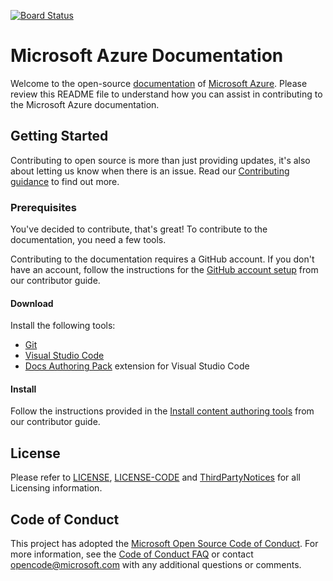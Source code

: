 [![Board Status](https://dev.azure.com/abc52090241/c9a7d462-e637-4e6b-b76f-4ddad42b0db5/07e5bdd2-826a-4ed2-8aab-69cf9a93aa3d/_apis/work/boardbadge/9d2a1583-dcac-4be2-a11a-02b60f71b1dd)](https://dev.azure.com/abc52090241/c9a7d462-e637-4e6b-b76f-4ddad42b0db5/_boards/board/t/07e5bdd2-826a-4ed2-8aab-69cf9a93aa3d/Microsoft.RequirementCategory)

# Microsoft Azure Documentation

Welcome to the open-source [documentation](https://docs.microsoft.com/azure) of [Microsoft Azure](https://azure.microsoft.com). Please review this README file to understand how you can assist in contributing to the Microsoft Azure documentation.

## Getting Started

Contributing to open source is more than just providing updates, it's also about letting us know when there is an issue. Read our [Contributing guidance](CONTRIBUTING.md) to find out more.

### Prerequisites

You've decided to contribute, that's great! To contribute to the documentation, you need a few tools.

Contributing to the documentation requires a GitHub account. If you don't have an account, follow the instructions for the [GitHub account setup](https://docs.microsoft.com/contribute/get-started-setup-github) from our contributor guide.

#### Download

Install the following tools:

* [Git](https://git-scm.com/download)
* [Visual Studio Code](https://code.visualstudio.com/Download)
* [Docs Authoring Pack](https://marketplace.visualstudio.com/items?itemName=docsmsft.docs-authoring-pack) extension for Visual Studio Code

#### Install

Follow the instructions provided in the [Install content authoring tools](https://docs.microsoft.com/contribute/get-started-setup-tools) from our contributor guide.

## License

Please refer to [LICENSE](LICENSE), [LICENSE-CODE](LICENSE-CODE) and [ThirdPartyNotices](ThirdPartyNotices.md) for all Licensing information.

## Code of Conduct

This project has adopted the [Microsoft Open Source Code of Conduct](https://opensource.microsoft.com/codeofconduct/).
For more information, see the [Code of Conduct FAQ](https://opensource.microsoft.com/codeofconduct/faq/) or contact [opencode@microsoft.com](mailto:opencode@microsoft.com) with any additional questions or comments.
